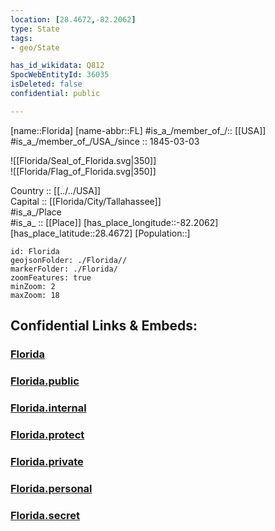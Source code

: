 ```yaml
---
location: [28.4672,-82.2062] 
type: State
tags:
- geo/State

has_id_wikidata: Q812 
SpocWebEntityId: 36035
isDeleted: false
confidential: public

---
```

[name::Florida] 
[name-abbr::FL] 
#is_a_/member_of_/:: [[USA]]
#is_a_/member_of_/USA_/since :: 1845-03-03 


![[Florida/Seal_of_Florida.svg|350]]  
![[Florida/Flag_of_Florida.svg|350]]  

Country :: [[../../USA]]  
Capital :: [[Florida/City/Tallahassee]]  
#is_a_/Place  
#is_a_ :: [[Place]] 
[has_place_longitude::-82.2062] 
[has_place_latitude::28.4672] 
[Population::] 



```leaflet
id: Florida
geojsonFolder: ./Florida//
markerFolder: ./Florida/
zoomFeatures: true 
minZoom: 2 
maxZoom: 18
```


## Confidential Links & Embeds: 

### [Florida](/_Standards/Earth/Continent/America~North/USA/USA~Eastern/Florida.md) 

### [Florida.public](/_public/Earth/Continent/America~North/USA/USA~Eastern/Florida.public.md) 

### [Florida.internal](/_internal/Earth/Continent/America~North/USA/USA~Eastern/Florida.internal.md) 

### [Florida.protect](/_protect/Earth/Continent/America~North/USA/USA~Eastern/Florida.protect.md) 

### [Florida.private](/_private/Earth/Continent/America~North/USA/USA~Eastern/Florida.private.md) 

### [Florida.personal](/_personal/Earth/Continent/America~North/USA/USA~Eastern/Florida.personal.md) 

### [Florida.secret](/_secret/Earth/Continent/America~North/USA/USA~Eastern/Florida.secret.md)

